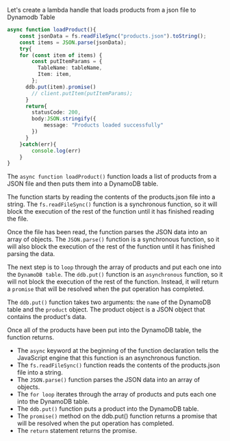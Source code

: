 Let's create a lambda handle that loads products from a json file to Dynamodb Table

```ts
async function loadProduct(){
    const jsonData = fs.readFileSync("products.json").toString();
    const items = JSON.parse(jsonData);
    try{
    for (const item of items) {
        const putItemParams = {
          TableName: tableName,
          Item: item,
        };
      ddb.put(item).promise()
        // client.putItem(putItemParams);
      }
      return{
        statusCode: 200,
        body:JSON.stringify({
            message: "Products loaded successfully"
        })
      }
    }catch(err){
        console.log(err)
    }
}
```

The `async function loadProduct()` function loads a list of products from a JSON file and then puts them into a DynamoDB table.

The function starts by reading the contents of the products.json file into a string. The `fs.readFileSync()` function is a synchronous function, so it will block the execution of the rest of the function until it has finished reading the file.

Once the file has been read, the function parses the JSON data into an array of objects. The `JSON.parse()` function is a synchronous function, so it will also block the execution of the rest of the function until it has finished parsing the data.

The next step is to `loop` through the array of products and put each one into the `DynamoDB table`. The `ddb.put()` function is an `asynchronous` function, so it will not block the execution of the rest of the function. Instead, it will return a `promise` that will be resolved when the put operation has completed.

The `ddb.put()` function takes two arguments: the `name` of the DynamoDB table and the `product` object. The product object is a JSON object that contains the product's data.

Once all of the products have been put into the DynamoDB table, the function returns.

- The `async` keyword at the beginning of the function declaration tells the JavaScript engine that this function is an asynchronous function.
- The `fs.readFileSync()` function reads the contents of the products.json file into a string.
- The `JSON.parse()` function parses the JSON data into an array of objects.
- The `for loop` iterates through the array of products and puts each one into the DynamoDB table.
- The `ddb.put()` function puts a product into the DynamoDB table.
- The `promise()` method on the ddb.put() function returns a promise that will be resolved when the put operation has completed.
- The `return` statement returns the promise.